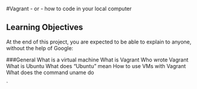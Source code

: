 #Vagrant - or - how to code in your local computer

## Learning Objectives
At the end of this project, you are expected to be able to explain to anyone, without the help of Google:

###General
What is a virtual machine
What is Vagrant
Who wrote Vagrant
What is Ubuntu What does “Ubuntu” mean
How to use VMs with Vagrant
What does the command uname do

`
